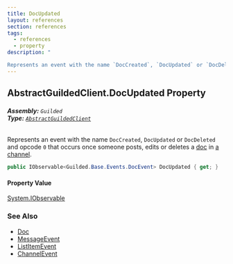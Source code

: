 ```yaml
---
title: DocUpdated
layout: references
section: references
tags:
  - references
  - property
description: "

Represents an event with the name `DocCreated`, `DocUpdated` or `DocDeleted` and opcode `0` that occurs once someone posts, edits or deletes a [doc](DocEvent.Doc 'Guilded.Base.Events.DocEvent.Doc') in [a channel](DocEvent.ChannelId 'Guilded.Base.Events.DocEvent.ChannelId')."
---
```


## AbstractGuildedClient.DocUpdated Property
###### **Assembly:** `Guilded`<br/>**Type:** [`AbstractGuildedClient`](AbstractGuildedClient 'Guilded.AbstractGuildedClient')

Represents an event with the name `DocCreated`, `DocUpdated` or `DocDeleted` and opcode `0` that occurs once someone posts, edits or deletes a [doc](DocEvent.Doc 'Guilded.Base.Events.DocEvent.Doc') in [a channel](DocEvent.ChannelId 'Guilded.Base.Events.DocEvent.ChannelId').

```csharp
public IObservable<Guilded.Base.Events.DocEvent> DocUpdated { get; }
```

#### Property Value
[System.IObservable](https://docs.microsoft.com/en-us/dotnet/api/System.IObservable 'System.IObservable')

### See Also
- [Doc](Doc 'Guilded.Base.Content.Doc')
- [MessageEvent](MessageEvent 'Guilded.Base.Events.MessageEvent')
- [ListItemEvent](ListItemEvent 'Guilded.Base.Events.ListItemEvent')
- [ChannelEvent](ChannelEvent 'Guilded.Base.Events.ChannelEvent')